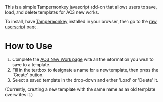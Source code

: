 This is a simple Tampermonkey javascript add-on that allows users to save, load, and delete templates for AO3 new works.

To install, have <a href="https://www.tampermonkey.net">Tampermonkey</a> installed in your browser, then go to the <a href="https://github.com/existential-decline/AO3-Work-Templates/raw/refs/heads/main/AO3-Work-Templates.user.js">raw userscript</a> page.

<h1>How to Use</h1>
<ol>
  <li>Complete the <a href="https://archiveofourown.org/works/new">AO3 New Work page</a> with all the information you wish to save to a template.</li>
<li>Fill in the textbox to designate a name for a new template, then press the 'Create' button.</li>
<li>Select a saved template in the drop-down and either 'Load' or 'Delete' it.</li></ol>

(Currently, creating a new template with the same name as an old template overwrites it.)
